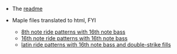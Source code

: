 * The [readme](https://github.com/joshuarbholden/drum_solo_generator#readme)

* Maple files translated to html, FYI
  * [8th note ride patterns with 16th note bass](Obsolete/markovride-abc.html) 
  * [16th note ride patterns with 16th note bass](Obsolete/markov16-abc.html)
  * [latin ride patterns with 16th note bass and double-strike fills](Obsolete/markovlatindouble-abc.html)

